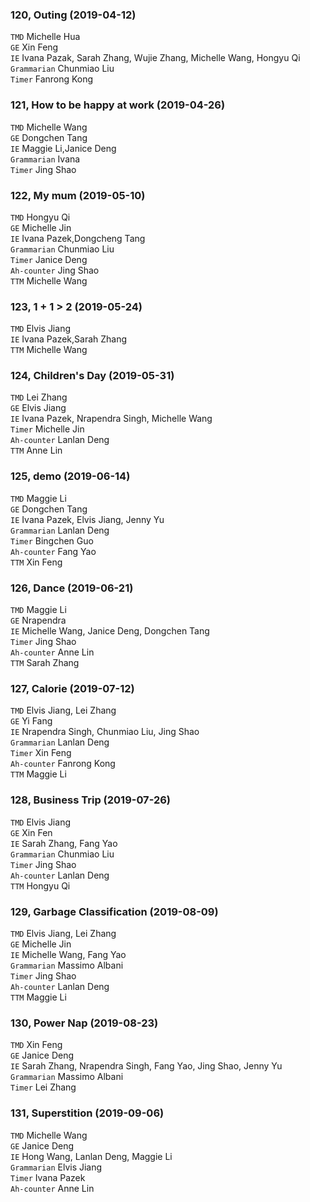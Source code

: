 ### 120, Outing (2019-04-12)
`TMD` Michelle Hua  
`GE` Xin Feng    
`IE` Ivana Pazak, Sarah Zhang, Wujie Zhang, Michelle Wang, Hongyu Qi      
`Grammarian` Chunmiao Liu    
`Timer` Fanrong Kong    

### 121, How to be happy at work (2019-04-26)
`TMD` Michelle Wang   
`GE` Dongchen Tang    
`IE` Maggie Li,Janice Deng         
`Grammarian` Ivana    
`Timer` Jing Shao    

### 122, My mum (2019-05-10)
`TMD` Hongyu Qi   
`GE` Michelle Jin    
`IE` Ivana Pazek,Dongcheng Tang         
`Grammarian` Chunmiao Liu    
`Timer` Janice Deng    
`Ah-counter` Jing Shao   
`TTM` Michelle Wang

### 123, 1 + 1 > 2 (2019-05-24)
`TMD` Elvis Jiang   
`IE` Ivana Pazek,Sarah Zhang         
`TTM` Michelle Wang   

### 124, Children's Day (2019-05-31)
`TMD` Lei Zhang   
`GE` Elvis Jiang    
`IE` Ivana Pazek, Nrapendra Singh, Michelle Wang         
`Timer` Michelle Jin    
`Ah-counter` Lanlan Deng   
`TTM` Anne Lin

### 125, demo (2019-06-14)
`TMD` Maggie Li   
`GE` Dongchen Tang    
`IE` Ivana Pazek, Elvis Jiang, Jenny Yu     
`Grammarian` Lanlan Deng   
`Timer` Bingchen Guo    
`Ah-counter` Fang Yao   
`TTM` Xin Feng

### 126, Dance (2019-06-21)
`TMD` Maggie Li   
`GE` Nrapendra    
`IE` Michelle Wang, Janice Deng, Dongchen Tang         
`Timer` Jing Shao    
`Ah-counter` Anne Lin   
`TTM` Sarah Zhang   

### 127, Calorie (2019-07-12)
`TMD` Elvis Jiang, Lei Zhang   
`GE` Yi Fang       
`IE` Nrapendra Singh, Chunmiao Liu, Jing Shao            
`Grammarian` Lanlan Deng   
`Timer` Xin Feng    
`Ah-counter` Fanrong Kong   
`TTM` Maggie Li

### 128, Business Trip (2019-07-26)
`TMD` Elvis Jiang   
`GE` Xin Fen       
`IE` Sarah Zhang, Fang Yao            
`Grammarian` Chunmiao Liu   
`Timer` Jing Shao    
`Ah-counter` Lanlan Deng   
`TTM` Hongyu Qi   

### 129, Garbage Classification (2019-08-09)
`TMD` Elvis Jiang, Lei Zhang   
`GE` Michelle Jin       
`IE` Michelle Wang, Fang Yao            
`Grammarian` Massimo Albani   
`Timer` Jing Shao    
`Ah-counter` Lanlan Deng   
`TTM` Maggie Li   

### 130, Power Nap (2019-08-23)
`TMD` Xin Feng   
`GE` Janice Deng       
`IE` Sarah Zhang, Nrapendra Singh, Fang Yao, Jing Shao, Jenny Yu            
`Grammarian` Massimo Albani   
`Timer` Lei Zhang    
 
### 131, Superstition (2019-09-06)  
`TMD` Michelle Wang     
`GE` Janice Deng       
`IE` Hong Wang, Lanlan Deng, Maggie Li            
`Grammarian` Elvis Jiang     
`Timer` Ivana Pazek   
`Ah-counter` Anne Lin   
